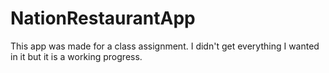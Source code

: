 # NationRestaurantApp
 This app was made for a class assignment. I didn't get everything I wanted in it but it is a working progress.
